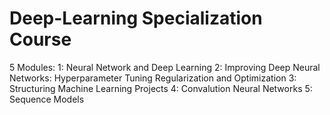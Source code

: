 # Deep-Learning Specialization Course
5 Modules:
1: Neural Network and Deep Learning
2: Improving Deep Neural Networks: Hyperparameter Tuning Regularization and Optimization
3: Structuring Machine Learning Projects
4: Convalution Neural Networks
5: Sequence Models
